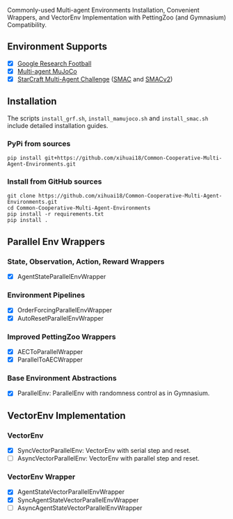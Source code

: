 Commonly-used Multi-agent Environments Installation, Convenient Wrappers, and VectorEnv Implementation with PettingZoo (and Gymnasium) Compatibility.

## Environment Supports
- [x] [Google Research Football](https://github.com/xihuai18/GFootball-Gymnasium-Pettingzoo)
- [x] [Multi-agent MuJoCo](https://github.com/xihuai18/MaMuJoCo-PettingZoo)
- [x] [StarCraft Multi-Agent Challenge](https://github.com/xihuai18/SMAC-PettingZoo) ([SMAC](https://github.com/oxwhirl/smac) and [SMACv2](https://github.com/oxwhirl/smacv2))

## Installation

The scripts `install_grf.sh`, `install_mamujoco.sh` and `install_smac.sh` include detailed installation guides.

### PyPi from sources

```shell
pip install git+https://github.com/xihuai18/Common-Cooperative-Multi-Agent-Environments.git
```

### Install from GitHub sources
```shell
git clone https://github.com/xihuai18/Common-Cooperative-Multi-Agent-Environments.git
cd Common-Cooperative-Multi-Agent-Environments
pip install -r requirements.txt
pip install .
```

## Parallel Env Wrappers

### State, Observation, Action, Reward Wrappers
- [x] AgentStateParallelEnvWrapper 

### Environment Pipelines
- [x] OrderForcingParallelEnvWrapper
- [x] AutoResetParallelEnvWrapper

### Improved PettingZoo Wrappers
- [x] AECToParallelWrapper
- [x] ParallelToAECWrapper

### Base Environment Abstractions
- [x] ParallelEnv: ParallelEnv with randomness control as in Gymnasium.

## VectorEnv Implementation

### VectorEnv
- [x] SyncVectorParallelEnv: VectorEnv with serial step and reset.
- [ ] AsyncVectorParallelEnv: VectorEnv with parallel step and reset.

### VectorEnv Wrapper
- [x] AgentStateVectorParallelEnvWrapper 
- [x] SyncAgentStateVectorParallelEnvWrapper
- [ ] AsyncAgentStateVectorParallelEnvWrapper
